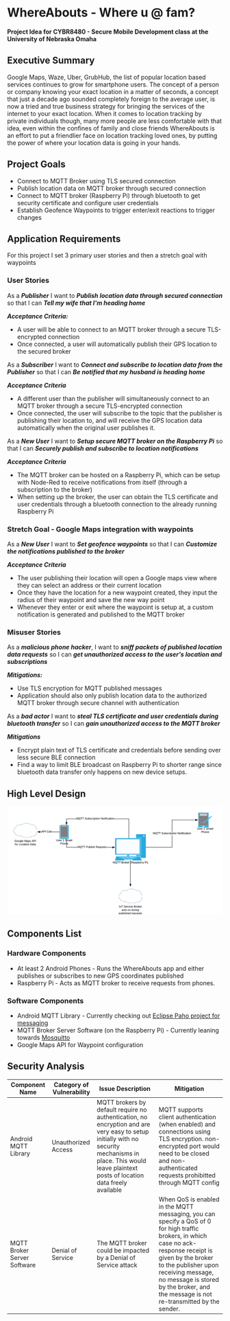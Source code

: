 # WhereAbouts - Where u @ fam? 
**Project Idea for CYBR8480 - Secure Mobile Development class at the University of Nebraska Omaha**

## Executive Summary
Google Maps, Waze, Uber, GrubHub, the list of popular location based services continues to grow for smartphone users. The concept of a person or company knowing your exact location in a matter of seconds, a concept that just a decade ago sounded completely foreign to the average user, is now a tried and true business strategy for bringing the services of the internet to your exact location. When it comes to location tracking by private individuals though, many more people are less comfortable with that idea, even within the confines of family and close friends
WhereAbouts is an effort to put a friendlier face on location tracking loved ones, by putting the power of where your location data is going in your hands. 

## Project Goals
* Connect to MQTT Broker using TLS secured connection
* Publish location data on MQTT broker through secured connection
* Connect to MQTT broker (Raspberry Pi) through bluetooth to get security certificate and configure user credentials
* Establish Geofence Waypoints to trigger enter/exit reactions to trigger changes

## Application Requirements
For this project I set 3 primary user stories and then a stretch goal with waypoints

### User Stories
As a ***Publisher*** I want to ***Publish location data through secured connection*** so that I can ***Tell my wife that I'm heading home***

***Acceptance Criteria:***
* A user will be able to connect to an MQTT broker through a secure TLS-encrypted connection
* Once connected, a user will automatically publish their GPS location to the secured broker

As a ***Subscriber*** I want to ***Connect and subscribe to location data from the Publisher*** so that I can ***Be notified that my husband is heading home***

***Acceptance Criteria***
* A different user than the publisher will simultaneously connect to an MQTT broker through a secure TLS-encrypted connection
* Once connected, the user will subscribe to the topic that the publisher is publishing their location to, and will receive the GPS location data automatically when the original user publishes it.

As a ***New User*** I want to ***Setup secure MQTT broker on the Raspberry Pi*** so that I can ***Securely publish and subscribe to location notifications*** 

***Acceptance Criteria***
* The MQTT broker can be hosted on a Raspberry Pi, which can be setup with Node-Red to receive notifications from itself (through a subscription to the broker)
* When setting up the broker, the user can obtain the TLS certificate and user credentials through a bluetooth connection to the already running Raspberry Pi


### Stretch Goal - Google Maps integration with waypoints
As a ***New User*** I want to ***Set geofence waypoints*** so that I can ***Customize the notifications published to the broker***

***Acceptance Criteria***
* The user publishing their location will open a Google maps view where they can select an address or their current location
* Once they have the location for a new waypoint created, they input the radius of their waypoint and save the new way point
* Whenever they enter or exit where the waypoint is setup at, a custom notification is generated and published to the MQTT broker

### Misuser Stories
As a ***malicious phone hacker***, I want to ***sniff packets of published location data requests*** so I can ***get unauthorized access to the user's location and subscriptions***

***Mitigations:***
* Use TLS encryption for MQTT published messages 
* Application should also only publish location data to the authorized MQTT broker through secure channel with authentication

As a ***bad actor*** I want to ***steal TLS certificate and user credentials during bluetooth transfer*** so I can ***gain unauthorized access to the MQTT broker***

***Mitigations***
* Encrypt plain text of TLS certificate and credentials before sending over less secure BLE connection
* Find a way to limit BLE broadcast on Raspberry Pi to shorter range since bluetooth data transfer only happens on new device setups.

## High Level Design
![design](High-level-design.png)

## Components List

### Hardware Components
* At least 2 Android Phones - Runs the WhereAbouts app and either publishes or subscribes to new GPS coordinates published
* Raspberry Pi - Acts as MQTT broker to receive requests from phones.

### Software Components
* Android MQTT Library - Currently checking out [Eclipse Paho project for messaging](https://www.eclipse.org/paho/)
* MQTT Broker Server Software (on the Raspberry Pi) - Currently leaning towards [Mosquitto](https://mosquitto.org/)
* Google Maps API for Waypoint configuration


## Security Analysis
| Component Name | Category of Vulnerability | Issue Description | Mitigation|
|----------------|---------------------------|-------------------|-----------|
| Android MQTT Library | Unauthorized Access | MQTT brokers by default require no authentication, no encryption and are very easy to setup initially with no security mechanisms in place. This would leave plaintext posts of location data freely available | MQTT supports client authentication (when enabled) and connections using TLS encryption. non-encrypted port would need to be closed and non-authenticated requests prohibitted through MQTT config |
| MQTT Broker Server Software | Denial of Service | The MQTT broker could be impacted by a Denial of Service attack | When QoS is enabled in the MQTT messaging, you can specify a QoS of 0 for high traffic brokers, in which case no ack-response receipt is given by the broker to the publisher upon receiving message, no message is stored by the broker, and the message is not re-transmitted by the sender. |









